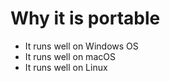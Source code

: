 # Why it is portable    

- It runs well on Windows OS
- It runs well on macOS
- It runs well on Linux
